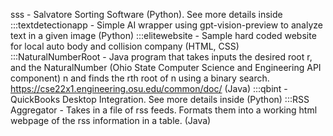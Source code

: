 sss - Salvatore Sorting Software (Python). See more details inside
:::textdetectionapp - Simple AI wrapper using gpt-vision-preview to analyze text in a given image (Python)
:::elitewebsite - Sample hard coded website for local auto body and collision company (HTML, CSS)
:::NaturalNumberRoot - Java program that takes inputs the desired root r, and the NaturalNumber (Ohio State Computer Science and Engineering API component) n and finds the rth root of n using a binary search. https://cse22x1.engineering.osu.edu/common/doc/ (Java)
:::qbint - QuickBooks Desktop Integration. See more details inside (Python)
:::RSS Aggregator - Takes in a file of rss feeds. Formats them into a working html webpage of the rss information in a table. (Java)
